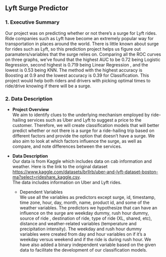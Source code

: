 ## Lyft Surge Predictor

### 1. Executive Summary

Our project was on predicting whether or not there’s a surge for Lyft rides. Ride companies such as Lyft have become an extremely popular way for transportation in places around the world. There is little known about surge for rides such as Lyft, so this prediction project helps us figure out paramaters/variables that the surge relies on. Comparing all the ROC curves on three graphs, we’ve found that the highest AUC to be 0.72 being Logistic Regression, second highest is 0.719 being Linear Regression , and the lowest is 0.53 being KNN. The method with the highest accuracy is Boosting at 0.9 and the lowest accuracy is 0.39 for Classification. This project would help both riders and drivers with picking optimal times to ride/drive knowing if there will be a surge.

### 2. Data Description

-	**Project Overview** <br>
We aim to identify clues to the underlying mechanism employed by ride-hailing services such as Uber and Lyft to suggest a price to the customer. Therefore, we will create classification models that will better predict whether or not there is a surge for a ride-hailing trip based on different factors and provide the option that doesn’t have a surge. We also aim to look at which factors influence the surge, as well as compare, and note differences between the services.

-	**Data Description** <br>
Our data is from Kaggle which includes data on cab information and weather. Here is the link to the original dataset https://www.kaggle.com/datasets/brllrb/uber-and-lyft-dataset-boston-ma?select=rideshare_kaggle.csv. 
<br> The data includes information on Uber and Lyft rides.
    - Dependent Variables <br>
We use all the variables as predictors except surge, id, timestamp, time zone, hour, day, month, name, product id, and some of the weather variables. The predictors we hypothesize that can have an influence on the surge are weekday dummy, rush hour dummy, source of ride , destination of ride, type of ride (XL, shared, etc), distance and weather-related variables (temperature and precipitation intensity). The weekday and rush hour dummy variables were created from day and hour variables on if it’s a weekday versus weekend and if the ride is during rush hour. 
We have also added a binary independent variable based on the given data to facilitate the development of our classification models.
